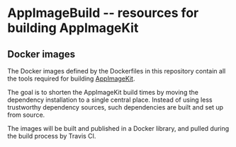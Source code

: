 # AppImageBuild -- resources for building AppImageKit

## Docker images

The Docker images defined by the Dockerfiles in this repository contain all the tools required for building [AppImageKit](https://github.com/AppImage/AppImageKit).

The goal is to shorten the AppImageKit build times by moving the dependency installation to a single central place. Instead of using less trustworthy dependency sources, such dependencies are built and set up from source.

The images will be built and published in a Docker library, and pulled during the build process by Travis CI.
